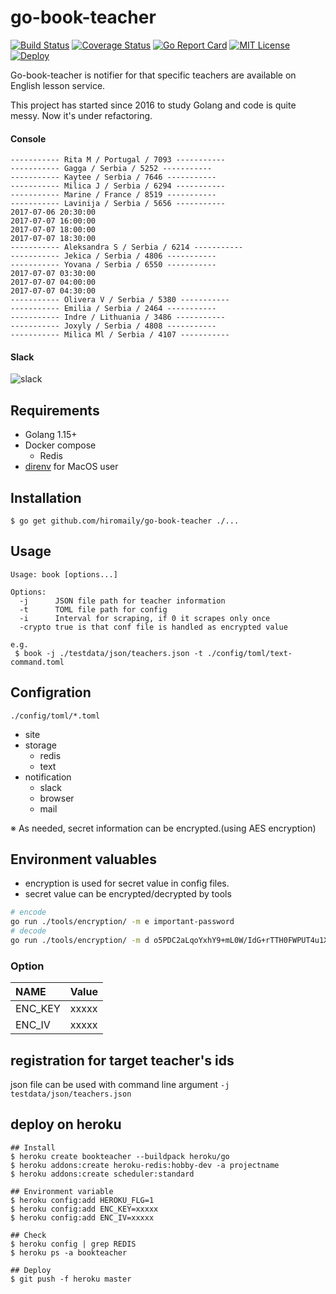 # go-book-teacher

[![Build Status](https://travis-ci.org/hiromaily/go-book-teacher.svg?branch=master)](https://travis-ci.org/hiromaily/go-book-teacher)
[![Coverage Status](https://coveralls.io/repos/github/hiromaily/go-book-teacher/badge.svg)](https://coveralls.io/github/hiromaily/go-book-teacher)
[![Go Report Card](https://goreportcard.com/badge/github.com/hiromaily/go-book-teacher)](https://goreportcard.com/report/github.com/hiromaily/go-book-teacher)
[![MIT License](http://img.shields.io/badge/license-MIT-blue.svg?style=flat)](https://raw.githubusercontent.com/hiromaily/go-book-teacher/master/LICENSE)
[![Deploy](https://www.herokucdn.com/deploy/button.svg)](https://heroku.com/deploy?template=https://github.com/hiromaily/go-book-teacher)

Go-book-teacher is notifier for that specific teachers are available on English lesson service.  

This project has started since 2016 to study Golang and code is quite messy. Now it's under refactoring.

#### Console
```
----------- Rita M / Portugal / 7093 -----------
----------- Gagga / Serbia / 5252 -----------
----------- Kaytee / Serbia / 7646 -----------
----------- Milica J / Serbia / 6294 -----------
----------- Marine / France / 8519 -----------
----------- Lavinija / Serbia / 5656 -----------
2017-07-06 20:30:00
2017-07-07 16:00:00
2017-07-07 18:00:00
2017-07-07 18:30:00
----------- Aleksandra S / Serbia / 6214 -----------
----------- Jekica / Serbia / 4806 -----------
----------- Yovana / Serbia / 6550 -----------
2017-07-07 03:30:00
2017-07-07 04:00:00
2017-07-07 04:30:00
----------- Olivera V / Serbia / 5380 -----------
----------- Emilia / Serbia / 2464 -----------
----------- Indre / Lithuania / 3486 -----------
----------- Joxyly / Serbia / 4808 -----------
----------- Milica Ml / Serbia / 4107 -----------
```


#### Slack
![slack](https://raw.githubusercontent.com/hiromaily/go-book-teacher/master/images/slack_image.png)


## Requirements
- Golang 1.15+
- Docker compose
  - Redis
- [direnv](https://github.com/direnv/direnv) for MacOS user


## Installation
```
$ go get github.com/hiromaily/go-book-teacher ./...
```

## Usage
```
Usage: book [options...]

Options:
  -j      JSON file path for teacher information
  -t      TOML file path for config
  -i      Interval for scraping, if 0 it scrapes only once
  -crypto true is that conf file is handled as encrypted value

e.g.
 $ book -j ./testdata/json/teachers.json -t ./config/toml/text-command.toml
```

## Configration
```
./config/toml/*.toml
```
* site
* storage
    * redis
    * text
* notification
    * slack
    * browser
    * mail

※ As needed, secret information can be encrypted.(using AES encryption)

## Environment valuables
- encryption is used for secret value in config files.
- secret value can be encrypted/decrypted by tools
```bash
# encode
go run ./tools/encryption/ -m e important-password
# decode
go run ./tools/encryption/ -m d o5PDC2aLqoYxhY9+mL0W/IdG+rTTH0FWPUT4u1XBzko=
```

### Option
| NAME              | Value                               |
|:------------------|:------------------------------------|
| ENC_KEY           | xxxxx                               |
| ENC_IV            | xxxxx                               |


## registration for target teacher's ids
json file can be used with command line argument `-j`
`testdata/json/teachers.json`


## deploy on heroku
```
## Install 
$ heroku create bookteacher --buildpack heroku/go
$ heroku addons:create heroku-redis:hobby-dev -a projectname 
$ heroku addons:create scheduler:standard

## Environment variable
$ heroku config:add HEROKU_FLG=1
$ heroku config:add ENC_KEY=xxxxx
$ heroku config:add ENC_IV=xxxxx

## Check
$ heroku config | grep REDIS
$ heroku ps -a bookteacher

## Deploy
$ git push -f heroku master

```
